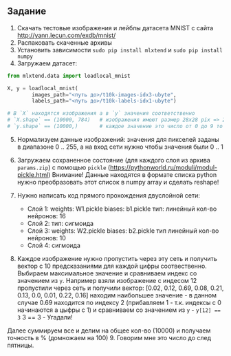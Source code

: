 ## Задание
1. Скачать тестовые изображения и лейблы датасета MNIST с сайта http://yann.lecun.com/exdb/mnist/
2. Распаковать скаченные архивы
3. Установить зависимости `sudo pip install mlxtend` и `sudo pip install numpy`
4. Загружаем датасет:

```python
from mlxtend.data import loadlocal_mnist

X, y = loadlocal_mnist(
        images_path="<путь до>/t10k-images-idx3-ubyte", 
        labels_path="<путь до>/t10k-labels-idx1-ubyte")

# В `X` находятся изображения а в `y` значения соответственно
# `X.shape` == (10000, 784)   # изображения имеют размер 28x28 pix => 28*28=784
# `y.shape` == (10000,)       # каждое значение это число от 0 до 9 то что изображено на соответствующем изображении 

```
5. Нормализуем данные изображений: значения для пикселей заданы в диапазоне 0 .. 255, а на вход сети нужно чтобы значения были 0 .. 1  
6. Загружаем сохраненное состояние (для каждого слоя из архива `params.zip`) с помощью `pickle` (https://pythonworld.ru/moduli/modul-pickle.html)
   Внимание! Данные находятся в формате списка python нужно преобразовать этот список в numpy array и сделать reshape!
7. Нужно написать код прямого прохождения двуслойной сети:
   - Слой 1:
       weights: W1.pickle 
       biases: b1.pickle
       тип: линейный
       кол-во нейронов: 16
   - Слой 2:
       тип: сигмоида
   - Слой 3:
       weights: W2.pickle
       biases: b2.pickle
       тип линейный
       кол-во нейронов: 10
   - Слой 4: сигмоида

8. Каждое изображение нужно пропустить через эту сеть и получить вектор с 10 предсказаниями для каждой цифры соотвественно. 
Выбираем максимальное значение и сравниваем индекс со значением из `y`. 
Например взяли изображение с индесом 12
пропустили через сеть и получили вектор:
[0.02, 0.12, 0.69, 0.08, 0.21, 0.13, 0.0, 0.01, 0.22, 0.16]
находим наибольшее значение - в данном случае 0.69 находится по индексу 2 (прибавляем 1 - т.к. индексы с 0 начинаются а цыфры с 1)
и сравниваем со значением из `y` - `y[12] == 3` 
3 == 3 - Угадали!

Далее суммируем все и делим на общее кол-во (10000) и получаем точность в % (домножаем на 100)
9. Говорим мне это число до след пятницы.

